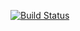 [![Build Status](https://travis-ci.com/Skvortsovvv/lab06.svg?branch=master)](https://travis-ci.com/Skvortsovvv/lab06)
